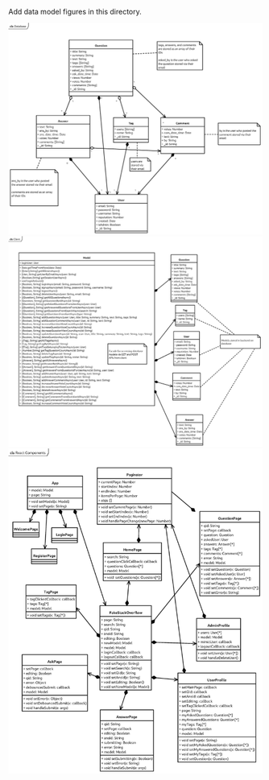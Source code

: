 Add data model figures in this directory.

![Database](Database.jpg)
![Client](Client.jpg)
![React](React.jpg)